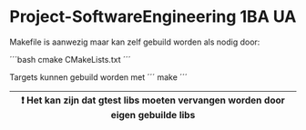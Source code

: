 # Project-SoftwareEngineering 1BA UA

Makefile is aanwezig maar kan zelf gebuild worden als nodig door:

´´´bash
cmake CMakeLists.txt
´´´

Targets kunnen gebuild worden met
´´´
make
´´´

| :exclamation:  Het kan zijn dat gtest libs moeten vervangen worden door eigen gebuilde libs   |
|-----------------------------------------------------------------------------------------------|
